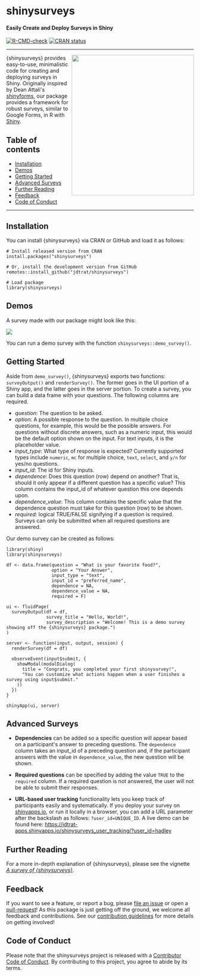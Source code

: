 # shinysurveys

#### Easily Create and Deploy Surveys in Shiny

<!-- badges: start -->

[![R-CMD-check](https://github.com/jdtrat/shinysurveys/workflows/R-CMD-check/badge.svg)](https://github.com/jdtrat/shinysurveys/actions) [![CRAN status](https://www.r-pkg.org/badges/version/shinysurveys)](https://CRAN.R-project.org/package=shinysurveys)

<!-- badges: end -->

------------------------------------------------------------------------

<img src="https://www.jdtrat.com/packages/shinysurveys/resources/shinysurveys_hex-final.png" width="328" height="378" align="right"/>

{shinysurveys} provides easy-to-use, minimalistic code for creating and deploying surveys in Shiny. Originally inspired by Dean Attali's [shinyforms](https://github.com/daattali/shinyforms), our package provides a framework for robust surveys, similar to Google Forms, in R with [Shiny](https://github.com/rstudio/shiny/).

## Table of contents

-   [Installation](#installation)
-   [Demos](#demos)
-   [Getting Started](#getting-started)
-   [Advanced Surveys](#advanced-surveys)
-   [Further Reading](#further-reading)
-   [Feedback](#feedback)
-   [Code of Conduct](#code-of-conduct)

------------------------------------------------------------------------

## Installation

You can install {shinysurveys} via CRAN or GitHub and load it as follows:

``` {.r}
# Install released version from CRAN
install.packages("shinysurveys")

# Or, install the development version from GitHub
remotes::install_github("jdtrat/shinysurveys")

# Load package
library(shinysurveys)
```

## Demos

A survey made with our package might look like this:

![](https://www.jdtrat.com/packages/shinysurveys/resources/shinysurveys-final-demo.gif)

You can run a demo survey with the function `shinysurveys::demo_survey()`.

## Getting Started

Aside from `demo_survey()`, {shinysurveys} exports two functions: `surveyOutput()` and `renderSurvey()`. The former goes in the UI portion of a Shiny app, and the latter goes in the server portion. To create a survey, you can build a data frame with your questions. The following columns are required.

-   *question*: The question to be asked.
-   *option*: A possible response to the question. In multiple choice questions, for example, this would be the possible answers. For questions without discrete answers, such as a numeric input, this would be the default option shown on the input. For text inputs, it is the placeholder value.
-   *input_type*: What type of response is expected? Currently supported types include `numeric`, `mc` for multiple choice, `text`, `select`, and `y/n` for yes/no questions.
-   *input_id*: The id for Shiny inputs.
-   *dependence*: Does this question (row) depend on another? That is, should it only appear if a different question has a specific value? This column contains the input_id of whatever question this one depends upon.
-   *dependence_value*: This column contains the specific value that the dependence question must take for this question (row) to be shown.
-   *required*: logical TRUE/FALSE signifying if a question is required. Surveys can only be submitted when all required questions are answered.

Our demo survey can be created as follows:

``` {.r}
library(shiny)
library(shinysurveys)

df <- data.frame(question = "What is your favorite food?",
                 option = "Your Answer",
                 input_type = "text",
                 input_id = "preferred_name",
                 dependence = NA,
                 dependence_value = NA,
                 required = F)

ui <- fluidPage(
  surveyOutput(df = df,
               survey_title = "Hello, World!",
               survey_description = "Welcome! This is a demo survey showing off the {shinysurveys} package.")
)

server <- function(input, output, session) {
  renderSurvey(df = df)
  
  observeEvent(input$submit, {
    showModal(modalDialog(
      title = "Congrats, you completed your first shinysurvey!",
      "You can customize what actions happen when a user finishes a survey using input$submit."
    ))
  })
}

shinyApp(ui, server)
```

## Advanced Surveys

-   **Dependencies** can be added so a specific question will appear based on a participant's answer to preceding questions. The `dependence` column takes an input_id of a preceding question and, if the participant answers with the value in `dependence_value`, the new question will be shown.

-   **Required questions** can be specified by adding the value `TRUE` to the `required` column. If a required question is not answered, the user will not be able to submit their responses.

-   **URL-based user tracking** functionality lets you keep track of participants easily and systematically. If you deploy your survey on [shinyapps.io](https://www.shinyapps.io/), or run it locally in a browser, you can add a URL parameter after the backslash as follows: `?user_id=UNIQUE_ID`. A live demo can be found here: <a>https://jdtrat-apps.shinyapps.io/shinysurveys_user_tracking/?user_id=hadley</a>

## Further Reading

For a more in-depth explanation of {shinysurveys}, please see the vignette [*A survey of {shinysurveys}*](https://www.jdtrat.com/packages/shinysurveys/articles/surveying-shinysurveys.html).

## Feedback

If you want to see a feature, or report a bug, please [file an issue](https://github.com/jdtrat/shinysurveys/issues) or open a [pull-request](https://github.com/jdtrat/shinysurveys/pulls)! As this package is just getting off the ground, we welcome all feedback and contributions. See our [contribution guidelines](https://github.com/jdtrat/shinysurveys/blob/main/.github/CONTRIBUTING.md) for more details on getting involved!

## Code of Conduct

Please note that the shinysurveys project is released with a [Contributor Code of Conduct](https://contributor-covenant.org/version/2/0/CODE_OF_CONDUCT.html). By contributing to this project, you agree to abide by its terms.
